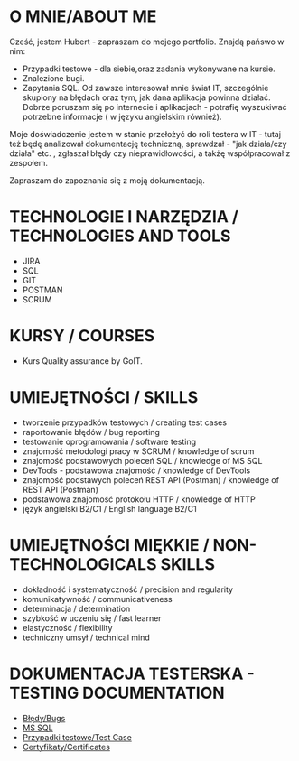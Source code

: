 # O MNIE/ABOUT ME
Cześć, jestem Hubert - zapraszam do mojego portfolio.
Znajdą pańswo w nim:

- Przypadki testowe - dla siebie,oraz zadania wykonywane na kursie.
- Znalezione bugi.
- Zapytania SQL.
Od zawsze interesował mnie świat IT, szczególnie skupiony na błędach oraz tym, jak dana aplikacja powinna działać. Dobrze poruszam się po internecie i aplikacjach - potrafię wyszukiwać potrzebne informacje ( w języku angielskim również).

Moje doświadczenie jestem w stanie przełożyć do roli testera w IT - tutaj też będę analizował dokumentację techniczną, sprawdzał - "jak działa/czy działa" etc. , zgłaszał błędy czy nieprawidłowości, a takżę współpracował z zespołem.

Zapraszam do zapoznania się z moją dokumentacją.

# TECHNOLOGIE I NARZĘDZIA / TECHNOLOGIES AND TOOLS
* JIRA
* SQL
* GIT
* POSTMAN
* SCRUM

# KURSY / COURSES
* Kurs Quality assurance by GoIT.


# UMIEJĘTNOŚCI / SKILLS
* tworzenie przypadków testowych / creating test cases
* raportowanie błędów / bug reporting
* testowanie oprogramowania / software testing
* znajomość metodologi pracy w SCRUM / knowledge of scrum
* znajomość podstawowych poleceń SQL / knowledge of MS SQL 
* DevTools - podstawowa znajomość / knowledge of DevTools
* znajomość podstawych poleceń REST API (Postman)  / knowledge of REST API (Postman)
* podstawowa znajomość protokołu HTTP / knowledge of HTTP
* język angielski B2/C1 / English language B2/C1

# UMIEJĘTNOŚCI MIĘKKIE / NON-TECHNOLOGICALS SKILLS
* dokładność i systematyczność / precision and regularity
* komunikatywność / communicativeness
* determinacja / determination
* szybkość w uczeniu się / fast learner
* elastyczność / flexibility
* techniczny umsył / technical mind

# DOKUMENTACJA TESTERSKA - TESTING DOCUMENTATION
* [Błędy/Bugs](https://github.com/KapitanHubert/Portfolio/tree/main/Bug%20Reports)
* [MS SQL](https://github.com/KapitanHubert/Portfolio/tree/main/SQL%20Queries)
* [Przypadki testowe/Test Case](https://github.com/KapitanHubert/Portfolio/tree/main/Test%20Cases)
* [Certyfikaty/Certificates](https://github.com/KapitanHubert/Portfolio/tree/main/Certificates)

